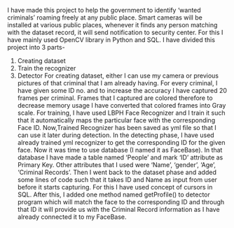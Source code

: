 I have made this project to help the government to identify ‘wanted criminals’ roaming  freely at any  public place. Smart cameras will be installed at various public places, whenever it finds any person matching  with the dataset record, it will send notification to security center.
For this I have mainly used OpenCV library in Python and SQL.
I have divided this project into 3 parts-
1.	Creating dataset
2.	Train the recognizer
3.	Detector 
For creating dataset, either I can use my camera or previous pictures of that criminal that I am already having. For every criminal, I have given some ID no. and to increase the accuracy I have captured 20 frames per criminal. Frames that I captured are colored therefore to decrease memory usage I have converted that colored frames into Gray scale.
For training, I have used LBPH Face Recognizer and I train it such that it automatically maps the particular face with the corresponding  Face ID. Now,Trained Recognizer has been saved as yml file so that I can use it later during detection.
In the detecting phase, I have used already trained yml recognizer to get the corresponding  ID for the given face. 
Now it was time to use database (I named it as FaceBase). In that database I have made a table named ‘People’ and mark ‘ID’ attribute as Primary Key. Other attributes that I used were ‘Name’, ‘gender’, ‘Age’, ‘Criminal Records’.
Then I went back to the dataset phase and added some lines of code such that it takes ID and Name as input from user before it starts capturing. For this I have used concept of cursors in SQL.
After this, I added one method named getProfile() to detector program which will match the face to the corresponding ID and through that ID it will provide us with the Criminal Record information as I have already connected it to my FaceBase.
